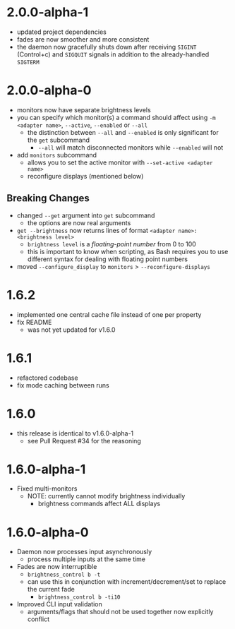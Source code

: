 # 2.0.0-alpha-1
- updated project dependencies
- fades are now smoother and more consistent
- the daemon now gracefully shuts down after receiving `SIGINT` (Control+c) and `SIGQUIT` signals in addition to the already-handled `SIGTERM`

# 2.0.0-alpha-0
- monitors now have separate brightness levels
- you can specify which monitor(s) a command should affect using `-m <adapter name>`, `--active`, `--enabled` or `--all`
    - the distinction between `--all` and `--enabled` is only significant for the `get` subcommand
        - `--all` will match disconnected monitors while `--enabled` will not
- add `monitors` subcommand
    - allows you to set the active monitor with `--set-active <adapter name>`
    - reconfigure displays (mentioned below)

## Breaking Changes
- changed `--get` argument into `get` subcommand
    - the options are now real arguments
- `get --brightness` now returns lines of format `<adapter name>: <brightness level>`
    - `brightness level` is a _floating-point number_ from 0 to 100
    - this is important to know when scripting, as Bash requires you to use different syntax for dealing with floating point numbers
- moved `--configure_display` to `monitors` > `--reconfigure-displays`

# 1.6.2
* implemented one central cache file instead of one per property
* fix README
  * was not yet updated for v1.6.0

# 1.6.1
* refactored codebase
* fix mode caching between runs

# 1.6.0
* this release is identical to v1.6.0-alpha-1
  * see Pull Request #34 for the reasoning

# 1.6.0-alpha-1
* Fixed multi-monitors
  * NOTE: currently cannot modify brightness individually
    * brightness commands affect ALL displays

# 1.6.0-alpha-0
* Daemon now processes input asynchronously
  * process multiple inputs at the same time
* Fades are now interruptible
  * `brightness_control b -t`
  * can use this in conjunction with increment/decrement/set to replace the current fade
    * `brightness_control b -ti10`
* Improved CLI input validation
  * arguments/flags that should not be used together now explicitly conflict
